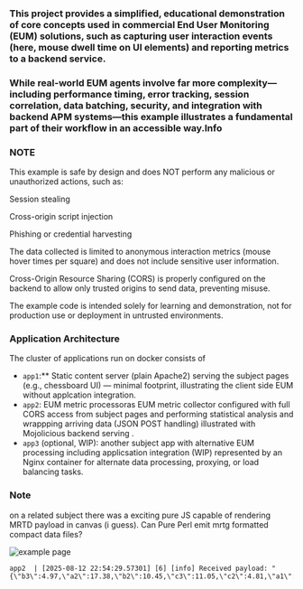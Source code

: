 ### 

### This project provides a simplified, educational demonstration of core concepts used in commercial End User Monitoring (EUM) solutions, such as capturing user interaction events (here, mouse dwell time on UI elements) and reporting metrics to a backend service.

### 

### While real-world EUM agents involve far more complexity—including performance timing, error tracking, session correlation, data batching, security, and integration with backend APM systems—this example illustrates a fundamental part of their workflow in an accessible way.Info





### NOTE





This example is safe by design and does NOT perform any malicious or unauthorized actions, such as:



Session stealing



Cross-origin script injection



Phishing or credential harvesting



The data collected is limited to anonymous interaction metrics (mouse hover times per square) and does not include sensitive user information.



Cross-Origin Resource Sharing (CORS) is properly configured on the backend to allow only trusted origins to send data, preventing misuse.



The example code is intended solely for learning and demonstration, not for production use or deployment in untrusted environments.

### Application  Architecture

The cluster of applications run on docker consists of

  * `app1`:** Static content server (plain Apache2) serving the subject pages (e.g., chessboard UI) — minimal footprint, illustrating the client side EUM without applcation integration.
   *   `app2`: EUM metric processoras EUM metric collector configured with full CORS access from subject pages and performing statistical analysis and wrappping arriving data (JSON POST handling) illustrated with Mojolicious backend serving .
  * `app3` (optional, WIP): another subject app with alternative EUM processing including applicsation integration  (WIP) represented by an Nginx container for alternate data processing, proxying, or load balancing tasks.

### Note

on a related subject there was a exciting pure JS capable of rendering MRTD payload in canvas (i guess). Can Pure Perl emit mrtg formatted compact data files?

![example page](screenshots/png.png)

```text
app2  | [2025-08-12 22:54:29.57301] [6] [info] Received payload: "{\"b3\":4.97,\"a2\":17.38,\"b2\":10.45,\"c3\":11.05,\"c2\":4.81,\"a1\":0.54,\"b1\":18.34,\"a3\":0.24,\"c1\":0.1}"
```
